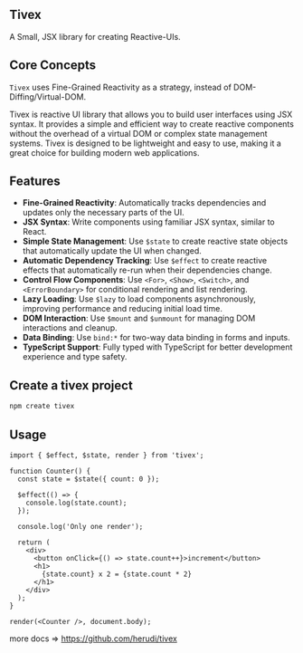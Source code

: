 ## Tivex

A Small, JSX library for creating Reactive-UIs.

## Core Concepts

`Tivex` uses Fine-Grained Reactivity as a strategy, instead of
DOM-Diffing/Virtual-DOM.

Tivex is reactive UI library that allows you to build user interfaces
using JSX syntax. It provides a simple and efficient way to create reactive
components without the overhead of a virtual DOM or complex state management
systems. Tivex is designed to be lightweight and easy to use, making it a great choice for building modern web applications.

## Features

- **Fine-Grained Reactivity**: Automatically tracks dependencies and updates
  only the necessary parts of the UI.
- **JSX Syntax**: Write components using familiar JSX syntax, similar to React.
- **Simple State Management**: Use `$state` to create reactive state objects
  that automatically update the UI when changed.
- **Automatic Dependency Tracking**: Use `$effect` to create reactive effects
  that automatically re-run when their dependencies change.
- **Control Flow Components**: Use `<For>`, `<Show>`, `<Switch>`, and `<ErrorBoundary>` for conditional rendering and list rendering.
- **Lazy Loading**: Use `$lazy` to load components asynchronously, improving
  performance and reducing initial load time.
- **DOM Interaction**: Use `$mount` and `$unmount` for managing DOM interactions
  and cleanup.
- **Data Binding**: Use `bind:*` for two-way data binding in forms and inputs.
- **TypeScript Support**: Fully typed with TypeScript for better development
  experience and type safety.

## Create a tivex project

```bash
npm create tivex
```

## Usage

```tsx
import { $effect, $state, render } from 'tivex';

function Counter() {
  const state = $state({ count: 0 });

  $effect(() => {
    console.log(state.count);
  });

  console.log('Only one render');

  return (
    <div>
      <button onClick={() => state.count++}>increment</button>
      <h1>
        {state.count} x 2 = {state.count * 2}
      </h1>
    </div>
  );
}

render(<Counter />, document.body);
```

more docs => https://github.com/herudi/tivex
